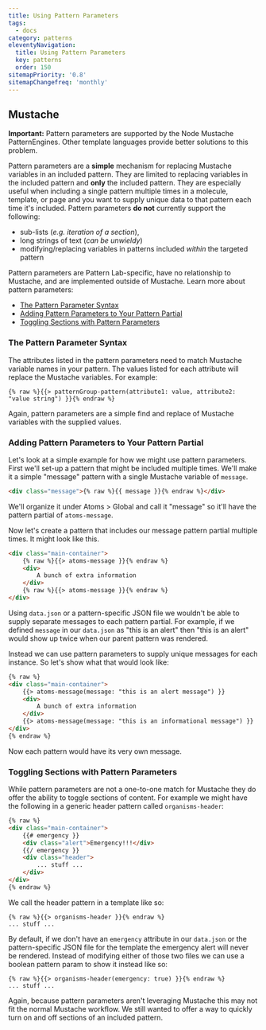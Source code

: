 ```yaml
---
title: Using Pattern Parameters
tags:
  - docs
category: patterns
eleventyNavigation:
  title: Using Pattern Parameters
  key: patterns
  order: 150
sitemapPriority: '0.8'
sitemapChangefreq: 'monthly'
---
```


## Mustache

**Important:** Pattern parameters are supported by the Node Mustache PatternEngines. Other template languages provide better solutions to this problem.

Pattern parameters are a **simple** mechanism for replacing Mustache variables in an included pattern. They are limited to replacing variables in the included pattern and **only** the included pattern. They are especially useful when including a single pattern multiple times in a molecule, template, or page and you want to supply unique data to that pattern each time it's included. Pattern parameters **do not** currently support the following:

- sub-lists (_e.g. iteration of a section_),
- long strings of text (_can be unwieldy_)
- modifying/replacing variables in patterns included _within_ the targeted pattern

Pattern parameters are Pattern Lab-specific, have no relationship to Mustache, and are implemented outside of Mustache. Learn more about pattern parameters:

- [The Pattern Parameter Syntax](#pattern-parameter-syntax)
- [Adding Pattern Parameters to Your Pattern Partial](#adding-pattern-parameters)
- [Toggling Sections with Pattern Parameters](#toggling-sections)

### <span id="pattern-parameter-syntax"></span>The Pattern Parameter Syntax

The attributes listed in the pattern parameters need to match Mustache variable names in your pattern. The values listed for each attribute will replace the Mustache variables. For example:

    {% raw %}{{> patternGroup-pattern(attribute1: value, attribute2: "value string") }}{% endraw %}

Again, pattern parameters are a simple find and replace of Mustache variables with the supplied values.

### <span id="adding-pattern-parameters"></span>Adding Pattern Parameters to Your Pattern Partial

Let's look at a simple example for how we might use pattern parameters. First we'll set-up a pattern that might be included multiple times. We'll make it a simple "message" pattern with a single Mustache variable of `message`.

```html
<div class="message">{% raw %}{{ message }}{% endraw %}</div>
```

We'll organize it under Atoms > Global and call it "message" so it'll have the pattern partial of `atoms-message`.

Now let's create a pattern that includes our message pattern partial multiple times. It might look like this.

```html
<div class="main-container">
	{% raw %}{{> atoms-message }}{% endraw %}
	<div>
		A bunch of extra information
	</div>
	{% raw %}{{> atoms-message }}{% endraw %}
</div>
```

Using `data.json` or a pattern-specific JSON file we wouldn't be able to supply separate messages to each pattern partial. For example, if we defined `message` in our `data.json` as "this is an alert" then "this is an alert" would show up twice when our parent pattern was rendered.

Instead we can use pattern parameters to supply unique messages for each instance. So let's show what that would look like:

```html
{% raw %}
<div class="main-container">
	{{> atoms-message(message: "this is an alert message") }}
	<div>
		A bunch of extra information
	</div>
	{{> atoms-message(message: "this is an informational message") }}
</div>
{% endraw %}
```

Now each pattern would have its very own message.

### <span id="toggling-sections"></span>Toggling Sections with Pattern Parameters

While pattern parameters are not a one-to-one match for Mustache they do offer the ability to toggle sections of content. For example we might have the following in a generic header pattern called `organisms-header`:

```html
{% raw %}
<div class="main-container">
	{{# emergency }}
	<div class="alert">Emergency!!!</div>
	{{/ emergency }}
	<div class="header">
		... stuff ...
	</div>
</div>
{% endraw %}
```

We call the header pattern in a template like so:

```
{% raw %}{{> organisms-header }}{% endraw %}
... stuff ...
```

By default, if we don't have an `emergency` attribute in our `data.json` or the pattern-specific JSON file for the template the emergency alert will never be rendered. Instead of modifying either of those two files we can use a boolean pattern param to show it instead like so:

```
{% raw %}{{> organisms-header(emergency: true) }}{% endraw %}
... stuff ...
```

Again, because pattern parameters aren't leveraging Mustache this may not fit the normal Mustache workflow. We still wanted to offer a way to quickly turn on and off sections of an included pattern.
